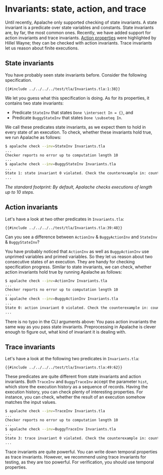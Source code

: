 # Invariants: state, action, and trace

Until recently, Apalache only supported checking of state invariants. A state
invariant is a predicate over state variables and constants. State invariants
are, by far, the most common ones. Recently, we have added support for action
invariants and trace invariants. [Action properties] were highlighted by Hillel
Wayne; they can be checked with action invariants. Trace invariants let us
reason about finite executions.


## State invariants

You have probably seen state invariants before. Consider the following specification.

```tla
{{#include ../../../../test/tla/Invariants.tla:1:38}}
```

We let you guess what this specification is doing. As for its properties, it contains
two state invariants:

 * Predicate `StateInv` that states `Done \intersect In = {}`, and
 * Predicate `BuggyStateInv` that states `Done \subseteq In`.

We call these predicates state invariants, as we expect them to hold in
every state of an execution. To check, whether these invariants hold true,
we run Apalache as follows:

```sh
$ apalache check --inv=StateInv Invariants.tla
...
Checker reports no error up to computation length 10
...
$ apalache check --inv=BuggyStateInv Invariants.tla
...
State 1: state invariant 0 violated. Check the counterexample in: counterexample.tla, MC.out, counterexample.json
...
```

*The standard footprint: By default, Apalache checks executions of length up
to 10 steps.*

## Action invariants

Let's have a look at two other predicates in `Invariants.tla`:

```tla
{{#include ../../../../test/tla/Invariants.tla:39:48}}
```

Can you see a difference between `ActionInv` & `BuggyActionInv` and `StateInv`
& `BuggyStateInv`?

You have probably noticed that `ActionInv` as well as `BuggyActionInv` use
unprimed variables and primed variables. So they let us reason about two
consecutive states of an execution. They are handy for checking specification
progress. Similar to state invariants, we can check, whether action invariants
hold true by running Apalache as follows:


```sh
$ apalache check --inv=ActionInv Invariants.tla
...
Checker reports no error up to computation length 10
...
$ apalache check --inv=BuggyActionInv Invariants.tla
...
State 0: action invariant 0 violated. Check the counterexample in: counterexample.tla, MC.out, counterexample.json
...
```

There is no typo in the CLI arguments above: You pass action invariants the same way
as you pass state invariants. Preprocessing in Apalache is clever enough to figure out,
what kind of invariant it is dealing with.

<a name="traceInv"></a>
## Trace invariants


Let's have a look at the following two predicates in `Invariants.tla`:

```tla
{{#include ../../../../test/tla/Invariants.tla:49:62}}
```

These predicates are quite different from state invariants and action
invariants.  Both `TraceInv` and `BuggyTraceInv` accept the parameter `hist`,
which store the execution history as a sequence of records. Having the
execution history, you can check plenty of interesting properties. For
instance, you can check, whether the result of an execution somehow matches the
input values.


```sh
$ apalache check --inv=TraceInv Invariants.tla
...
Checker reports no error up to computation length 10
...
$ apalache check --inv=BuggyTraceInv Invariants.tla
...
State 3: trace invariant 0 violated. Check the counterexample in: counterexample.tla, MC.out, counterexample.json
...
```

Trace invariants are quite powerful. You can write down temporal properties as
trace invariants. However, we recommend using trace invariants for testing, as
they are too powerful. For verification, you should use temporal properties.

[Action properties]: https://www.hillelwayne.com/post/action-properties/
